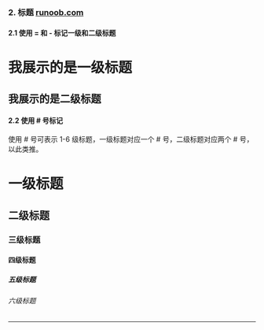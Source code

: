 ### 2. 标题 [runoob.com](https://www.runoob.com/markdown/md-title.html)

#### 2.1 使用 = 和 - 标记一级和二级标题

我展示的是一级标题
==============
我展示的是二级标题
---

#### 2.2 使用 # 号标记
使用 # 号可表示 1-6 级标题，一级标题对应一个 # 号，二级标题对应两个 # 号，以此类推。

# 一级标题
## 二级标题
### 三级标题
#### 四级标题
##### 五级标题
###### 六级标题

***